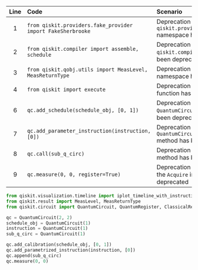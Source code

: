 | Line | Code | Scenario | Reference | Artifact | Refactoring |
| :--: | :--- | :------- | :-------: | :------- | :---------- |
| 1 | `from qiskit.providers.fake_provider import FakeSherbrooke` | Deprecation -> The `qiskit.providers.fake_provider` namespace has been deprecated | internal | `qiskit.providers.fake_provider` | `from qiskit.visualization.timeline import iplot_timeline_with_instruction_dists` |
| 2 | `from qiskit.compiler import assemble, schedule` | Deprecation -> The `qiskit.compiler.assemble` function has been deprecated | internal | `qiskit.compiler.assemble` | |
| 3 | `from qiskit.qobj.utils import MeasLevel, MeasReturnType` | Deprecation -> `qiskit.qobj.utils` namespace has been deprecated | internal | `qiskit.qobj.utils` | `from qiskit.result import MeasLevel, MeasReturnType` |
| 4 | `from qiskit import execute` | Deprecation -> The `qiskit.execute` function has been deprecated | internal | `qiskit.execute` | |
| 6 | `qc.add_schedule(schedule_obj, [0, 1])` | Deprecation -> The `QuantumCircuit.add_schedule` method has been deprecated | internal | `QuantumCircuit.add_schedule` | `qc.add_calibration(schedule_obj, [0, 1])` |
| 7 | `qc.add_parameter_instruction(instruction, [0])` | Deprecation -> The `QuantumCircuit.add_parameter_instruction` method has been deprecated | internal | `QuantumCircuit.add_parameter_instruction` | `qc.add_parametrized_instruction(instruction, [0])` |
| 8 | `qc.call(sub_q_circ)` | Deprecation -> The `QuantumCircuit.call` method has been deprecated | internal | `QuantumCircuit.call` | `qc.append(sub_q_circ)` |
| 9 | `qc.measure(0, 0, register=True)` | Deprecation -> The `register` argument of the `Acquire` instruction has been deprecated | internal | `Acquire` | `qc.measure(0, 0)` |


```python
from qiskit.visualization.timeline import iplot_timeline_with_instruction_dists
from qiskit.result import MeasLevel, MeasReturnType
from qiskit.circuit import QuantumCircuit, QuantumRegister, ClassicalRegister

qc = QuantumCircuit(2, 2)
schedule_obj = QuantumCircuit(1)
instruction = QuantumCircuit(1)
sub_q_circ = QuantumCircuit(1)

qc.add_calibration(schedule_obj, [0, 1])
qc.add_parametrized_instruction(instruction, [0])
qc.append(sub_q_circ)
qc.measure(0, 0)
```